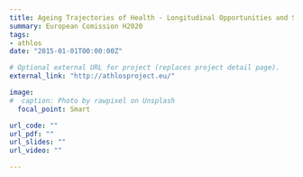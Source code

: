 ```yaml
---
title: Ageing Trajectories of Health - Longitudinal Opportunities and Synergies (ATHLOS)
summary: European Comission H2020
tags:
- athlos
date: "2015-01-01T00:00:00Z"

# Optional external URL for project (replaces project detail page).
external_link: "http://athlosproject.eu/"

image:
#  caption: Photo by rawpixel on Unsplash
  focal_point: Smart

url_code: ""
url_pdf: ""
url_slides: ""
url_video: ""

---
```

